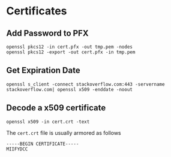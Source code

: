 # Certificates

## Add Password to PFX
```
openssl pkcs12 -in cert.pfx -out tmp.pem -nodes
openssl pkcs12 -export -out cert.pfx -in tmp.pem 
```

## Get Expiration Date
```
openssl s_client -connect stackoverflow.com:443 -servername stackoverflow.com| openssl x509 -enddate -noout
```

## Decode a x509 certificate
```
openssl x509 -in cert.crt -text
```

The `cert.crt` file is usually armored as follows

```
-----BEGIN CERTIFICATE-----
MIIFYDCC
```
